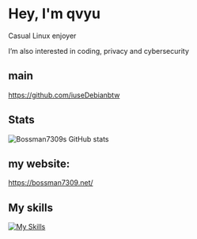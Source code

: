 # Hey, I'm qvyu
Casual Linux enjoyer

I’m also interested in coding, privacy and cybersecurity 

## main
https://github.com/iuseDebianbtw

## Stats
![Bossman7309s GitHub stats](https://github-readme-stats.vercel.app/api?username=bossman7309&show_icons=true&theme=dark)

## my website:
https://bossman7309.net/

## My skills
[![My Skills](https://skillicons.dev/icons?i=linux,bsd,vim,raspberrypi,docker,cloudflare,git,python,bash,html,css)](https://skillicons.dev)
